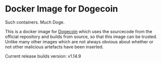 # Docker Image for Dogecoin

Such containers. Much Doge.

This is a docker image for [Dogecoin](https://github.com/dogecoin/dogecoin) which uses the sourcecode from the official
repository and builds from source, so that this image can be trusted. Unlike many other images which are not always
obvious about whether or not other malicious artefacts have been inserted.

Current release builds version: v1.14.9
